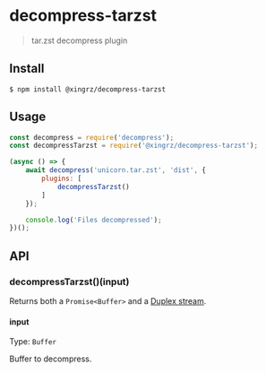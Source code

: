 # decompress-tarzst

> tar.zst decompress plugin


## Install

```
$ npm install @xingrz/decompress-tarzst
```


## Usage

```js
const decompress = require('decompress');
const decompressTarzst = require('@xingrz/decompress-tarzst');

(async () => {
	await decompress('unicorn.tar.zst', 'dist', {
		plugins: [
			decompressTarzst()
		]
	});

	console.log('Files decompressed');
})();
```


## API

### decompressTarzst()(input)

Returns both a `Promise<Buffer>` and a [Duplex stream](https://nodejs.org/api/stream.html#stream_class_stream_duplex).

#### input

Type: `Buffer`

Buffer to decompress.
